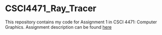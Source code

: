 # CSCI4471_Ray_Tracer
This repository contains my code for Assignment 1 in CSCI 4471: Computer Graphics. Assignment description can be found <a href="https://github.com/jijup/GraphicsLab/wiki/Assignment-1-Ray-Tracer">here</a>
